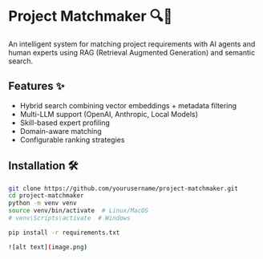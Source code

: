 # Project Matchmaker 🔍🤖

An intelligent system for matching project requirements with AI agents and human experts using RAG (Retrieval Augmented Generation) and semantic search.

## Features ✨
- Hybrid search combining vector embeddings + metadata filtering
- Multi-LLM support (OpenAI, Anthropic, Local Models)
- Skill-based expert profiling
- Domain-aware matching
- Configurable ranking strategies

## Installation 🛠️

```bash
git clone https://github.com/yourusername/project-matchmaker.git
cd project-matchmaker
python -m venv venv
source venv/bin/activate  # Linux/MacOS
# venv\Scripts\activate  # Windows

pip install -r requirements.txt

![alt text](image.png)